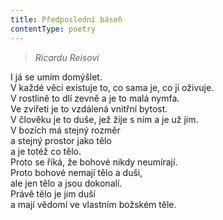```yaml
---
title: Předposlední báseň
contentType: poetry
---
```


<section>

> _Ricardu Reisovi_

I já se umím domýšlet.  
V každé věci existuje to, co sama je, co ji oživuje.  
V rostlině to dlí zevně a je to malá nymfa.  
Ve zvířeti je to vzdálená vnitřní bytost.  
V člověku je to duše, jež žije s ním a je už jím.  
V bozích má stejný rozměr  
a stejný prostor jako tělo  
a je totéž co tělo.  
Proto se říká, že bohové nikdy neumírají.  
Proto bohové nemají tělo a duši,  
ale jen tělo a jsou dokonalí.  
Právě tělo je jim duší  
a mají vědomí ve vlastním božském těle.

</section>
